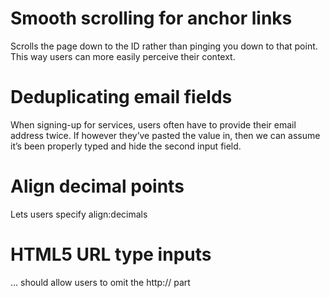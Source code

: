# Smooth scrolling for anchor links
Scrolls the page down to the ID rather than pinging you down to that point. This way users can more easily perceive their context.
# Deduplicating email fields
When signing-up for services, users often have to provide their email address twice. If however they’ve pasted the value in, then we can assume it’s been properly typed and hide the second input field.
# Align decimal points
Lets users specify align:decimals
# HTML5 URL type inputs
… should allow users to omit the http:// part